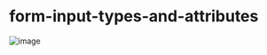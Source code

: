 # form-input-types-and-attributes
![image](https://github.com/user-attachments/assets/cbf9f191-a096-4ff4-9b9a-96a66b3fc11c)
